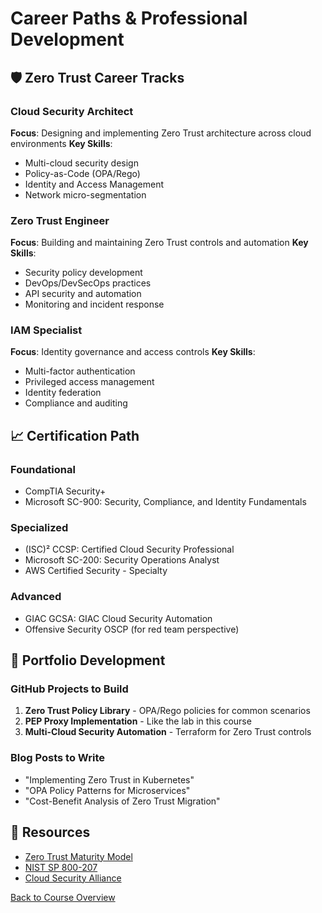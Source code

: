 # Career Paths & Professional Development

## 🛡️ Zero Trust Career Tracks

### Cloud Security Architect
**Focus**: Designing and implementing Zero Trust architecture across cloud environments
**Key Skills**: 
- Multi-cloud security design
- Policy-as-Code (OPA/Rego)
- Identity and Access Management
- Network micro-segmentation

### Zero Trust Engineer  
**Focus**: Building and maintaining Zero Trust controls and automation
**Key Skills**:
- Security policy development
- DevOps/DevSecOps practices
- API security and automation
- Monitoring and incident response

### IAM Specialist
**Focus**: Identity governance and access controls
**Key Skills**:
- Multi-factor authentication
- Privileged access management
- Identity federation
- Compliance and auditing

## 📈 Certification Path

### Foundational
- CompTIA Security+
- Microsoft SC-900: Security, Compliance, and Identity Fundamentals

### Specialized  
- (ISC)² CCSP: Certified Cloud Security Professional
- Microsoft SC-200: Security Operations Analyst
- AWS Certified Security - Specialty

### Advanced
- GIAC GCSA: GIAC Cloud Security Automation
- Offensive Security OSCP (for red team perspective)

## 🎯 Portfolio Development

### GitHub Projects to Build
1. **Zero Trust Policy Library** - OPA/Rego policies for common scenarios
2. **PEP Proxy Implementation** - Like the lab in this course
3. **Multi-Cloud Security Automation** - Terraform for Zero Trust controls

### Blog Posts to Write
- "Implementing Zero Trust in Kubernetes"
- "OPA Policy Patterns for Microservices"
- "Cost-Benefit Analysis of Zero Trust Migration"

## 🔗 Resources
- [Zero Trust Maturity Model](https://www.cisa.gov/zero-trust-maturity-model)
- [NIST SP 800-207](https://csrc.nist.gov/publications/detail/sp/800-207/final)
- [Cloud Security Alliance](https://cloudsecurityalliance.org)

[Back to Course Overview](../docs/01-executive-summary.md)
